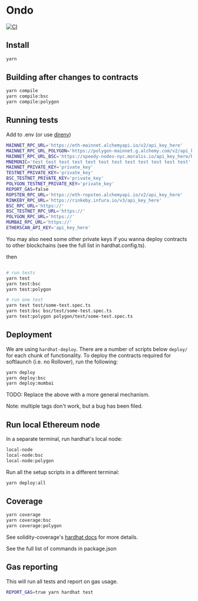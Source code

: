 # Ondo

[![CI](https://github.com/ondoprotocol/protocol-dev/actions/workflows/nodejs.yml/badge.svg)](https://github.com/ondoprotocol/protocol-dev/actions/workflows/nodejs.yml)

## Install

```sh
yarn
```

## Building after changes to contracts

```sh
yarn compile
yarn compile:bsc
yarn compile:polygon
```

## Running tests

Add to .env (or use [direnv](https://direnv.net))

```sh
MAINNET_RPC_URL='https://eth-mainnet.alchemyapi.io/v2/api_key_here'
MAINNET_RPC_URL_POLYGON='https://polygon-mainnet.g.alchemy.com/v2/api_key_here'
MAINNET_RPC_URL_BSC='https://speedy-nodes-nyc.moralis.io/api_key_here/bsc/mainnet/archive'
MNEMONIC='test test test test test test test test test test test test'
MAINNET_PRIVATE_KEY='private_key'
TESTNET_PRIVATE_KEY='private_key'
BSC_TESTNET_PRIVATE_KEY='private_key'
POLYGON_TESTNET_PRIVATE_KEY='private_key'
REPORT_GAS=false
ROPSTEN_RPC_URL='https://eth-ropsten.alchemyapi.io/v2/api_key_here'
RINKEBY_RPC_URL='https://rinkeby.infura.io/v3/api_key_here'
BSC_RPC_URL='https://'
BSC_TESTNET_RPC_URL='https://'
POLYGON_RPC_URL='https://'
MUMBAI_RPC_URL='https://'
ETHERSCAN_API_KEY='api_key_here'
```

You may also need some other private keys if you wanna deploy contracts to other blockchains (see the full list in hardhat.config.ts).

then

```sh

# run tests
yarn test
yarn test:bsc
yarn test:polygon

# run one test
yarn test test/some-test.spec.ts
yarn test:bsc bsc/test/some-test.spec.ts
yarn test:polygon polygon/test/some-test.spec.ts
```

## Deployment 

We are using `hardhat-deploy`. There are a number of scripts below `deploy/` for each chunk of functionality. To deploy the contracts required for softlaunch (i.e. no Rollover), run the following: 

```sh
yarn deploy
yarn deploy:bsc
yarn deploy:mumbai
```

TODO: Replace the above with a more general mechanism. 

Note: multiple tags don't work, but a bug has been filed. 


## Run local Ethereum node

In a separate terminal, run hardhat's local node:

```sh
local-node
local-node:bsc
local-node:polygon
```

Run all the setup scripts in a different terminal:

```sh
yarn deploy:all
```

## Coverage

```sh
yarn coverage
yarn coverage:bsc
yarn coverage:polygon
```

See solidity-coverage's [hardhat docs](https://github.com/sc-forks/solidity-coverage/blob/master/HARDHAT_README.md) for more details.

See the full list of commands in package.json

## Gas reporting

This will run all tests and report on gas usage.

```sh
REPORT_GAS=true yarn hardhat test
```
